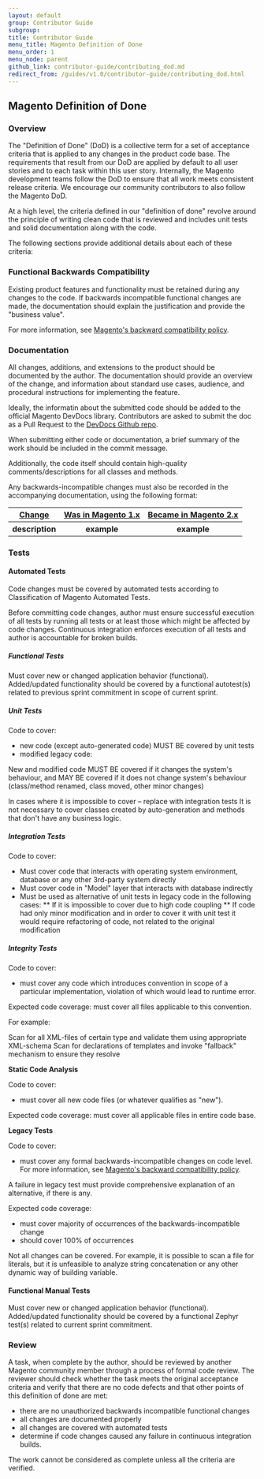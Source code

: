 ```yaml
---
layout: default
group: Contributor Guide
subgroup: 
title: Contributor Guide
menu_title: Magento Definition of Done
menu_order: 1
menu_node: parent
github_link: contributor-guide/contributing_dod.md
redirect_from: /guides/v1.0/contributor-guide/contributing_dod.html
---
```


<!-- This topic is referred to from Magento 2 code! Don't change the URL without informing engineering! -->
<!-- Referring file: contributing.md owned by core -->


<h2 id="dod">Magento Definition of Done</h2>

<h3>Overview</h3>

The "Definition of Done" (DoD) is a collective term for a set of acceptance criteria that is applied to any changes in the product code base. The requirements that result from our DoD are applied by default to all user stories and to each task within this user story.  Internally, the Magento development teams follow the DoD to ensure that all work meets consistent release criteria. We encourage our community contributors to also follow the Magento DoD.

At a high level, the criteria defined in our "definition of done" revolve around the principle of writing clean code that is reviewed and includes unit tests and solid documentation along with the code.

The following sections provide additional details about each of these criteria: 

<h3>Functional Backwards Compatibility</h3>

Existing product features and functionality must be retained during any changes to the code. If backwards incompatible functional changes are made, the documentation should explain the justification and provide the "business value". 

For more information, see <a href="{{ site.gdeurl }}architecture/backward-compatibility.html">Magento's backward compatibility policy</a>.

<h3>Documentation</h3>

All changes, additions, and extensions to the product should be documented by the author. The documentation should provide an overview of the change, and information about standard use cases, audience, and procedural instructions for implementing the feature.

Ideally, the informatin about the submitted code should be added to the official Magento DevDocs library. Contributors are asked to submit the doc as a Pull Request to the <a href="https://github.com/magento/devdocs" target="_blank">DevDocs Github repo</a>. 

When submitting either code or documentation, a brief summary of the work should be included in the commit message. 

Additionally, the code itself should contain high-quality comments/descriptions for all classes and methods.

Any backwards-incompatible changes must also be recorded in the accompanying documentation, using the following format:
		
<table>
<tr>
<th><u>Change</u></th>
<th><u>Was in Magento 1.x</u></th>	
<th><u>Became in Magento 2.x</u></th>
</tr>
<tr>
<th>description</th>
<th>example</th>	
<th>example</th>
</tr>
</table>



<h3>Tests</h3>

<h4>Automated Tests</h4>

Code changes must be covered by automated tests according to Classification of Magento Automated Tests.

Before committing code changes, author must ensure successful execution of all tests by running all tests or at least those which might be affected by code changes. Continuous integration enforces execution of all tests and author is accountable for broken builds.

<h5>Functional Tests</h5>
Must cover new or changed application behavior (functional).
Added/updated functionality should be covered by a functional autotest(s) related to previous sprint commitment in scope of current sprint.

<h5>Unit Tests</h5>

Code to cover:

* new code (except auto-generated code) MUST BE covered by unit tests
* modified legacy code:

New and modified code MUST BE covered if it changes the system's behaviour, and MAY BE covered if it does not change system's behaviour (class/method renamed, class moved, other minor changes)

In cases where it is impossible to cover – replace with integration tests
It is not necessary to cover classes created by auto-generation and methods that don't have any business logic.

<h5>Integration Tests</h5>

Code to cover:

* Must cover code that interacts with operating system environment, database or any other 3rd-party system directly
* Must cover code in "Model" layer that interacts with database indirectly
* Must be used as alternative of unit tests in legacy code in the following cases:
** If it is impossible to cover due to high code coupling
** If code had only minor modification and in order to cover it with unit test it would require refactoring of code, not related to the original modification

<h5>Integrity Tests</h5>

Code to cover: 

* must cover any code which introduces convention in scope of a particular implementation, violation of which would lead to runtime error.

Expected code coverage: must cover all files applicable to this convention.

For example:

Scan for all XML-files of certain type and validate them using appropriate XML-schema
Scan for declarations of templates and invoke "fallback" mechanism to ensure they resolve

**Static Code Analysis**

Code to cover: 
* must cover all new code files (or whatever qualifies as "new").

Expected code coverage: must cover all applicable files in entire code base.

**Legacy Tests**

Code to cover: 

* must cover any formal backwards-incompatible changes on code level. For more information, see 
<a href="{{ site.gdeurl }}architecture/backward-compatibility.html">Magento's backward compatibility policy</a>.

A failure in legacy test must provide comprehensive explanation of an alternative, if there is any.

Expected code coverage:

* must cover majority of occurrences of the backwards-incompatible change
* should cover 100% of occurrences

Not all changes can be covered. For example, it is possible to scan a file for literals, but it is unfeasible to analyze string concatenation or any other dynamic way of building variable.

<h4>Functional Manual Tests</h4>
Must cover new or changed application behavior (functional).
Added/updated functionality should be covered by a functional Zephyr test(s) related to current sprint commitment.

<h3>Review</h3>
A task, when complete by the author, should be reviewed by another Magento community member through a process of formal code review. The reviewer should check whether the task meets the original acceptance criteria and verify that there are no code defects and that other points of this definition of done are met:

* there are no unauthorized backwards incompatible functional changes 
* all changes are documented properly 
* all changes are covered with automated tests
* determine if code changes caused any failure in continuous integration builds.

The work cannot be considered as complete unless all the criteria are verified.
